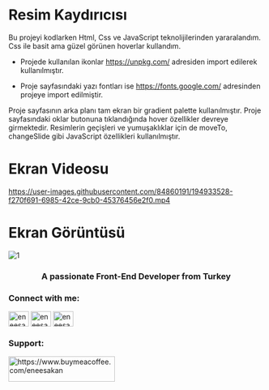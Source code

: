 # Resim Kaydırıcısı

Bu projeyi kodlarken Html, Css ve JavaScript teknolijilerinden yararalandım. Css ile basit ama güzel görünen hoverlar kullandım.

- Projede kullanılan ikonlar https://unpkg.com/ adresiden import edilerek kullanılmıştır.

- Proje sayfasındaki yazı fontları ise https://fonts.google.com/ adresinden projeye import edilmiştir.

Proje sayfasının arka planı tam ekran bir gradient palette kullanılmıştır. Proje sayfasındaki oklar butonuna tıklandığında hover özellikler devreye girmektedir. Resimlerin geçişleri ve yumuşaklıklar için de moveTo, changeSlide gibi JavaScript özellikleri kullanılmıştır.

# Ekran Videosu

https://user-images.githubusercontent.com/84860191/194933528-f270f691-6985-42ce-9cb0-45376456e2f0.mp4

# Ekran Görüntüsü

![1](https://user-images.githubusercontent.com/84860191/194933582-3afd4cf2-dde8-43c3-907c-08ac0ef4bd5a.png)

<h3 align="center">A passionate Front-End Developer from Turkey</h3>

<h3 align="left">Connect with me:</h3>
<p align="left">
<a href="https://twitter.com/eneesakan" target="blank"><img align="center" src="https://raw.githubusercontent.com/rahuldkjain/github-profile-readme-generator/master/src/images/icons/Social/twitter.svg" alt="eneesakan" height="30" width="40" /></a>
<a href="https://linkedin.com/in/eneesakan" target="blank"><img align="center" src="https://raw.githubusercontent.com/rahuldkjain/github-profile-readme-generator/master/src/images/icons/Social/linked-in-alt.svg" alt="eneesakan" height="30" width="40" /></a>
<a href="https://instagram.com/eneesakan" target="blank"><img align="center" src="https://raw.githubusercontent.com/rahuldkjain/github-profile-readme-generator/master/src/images/icons/Social/instagram.svg" alt="eneesakan" height="30" width="40" /></a>
</p>

<h3 align="left">Support:</h3>
<p><a href="https://www.buymeacoffee.com/https://www.buymeacoffee.com/eneesakan"> <img align="left" src="https://cdn.buymeacoffee.com/buttons/v2/default-yellow.png" height="50" width="210" alt="https://www.buymeacoffee.com/eneesakan" /></a></p><br><br>




